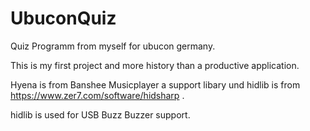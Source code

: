 # UbuconQuiz
Quiz Programm from myself for ubucon germany.

This is my first project and more history than a productive application.

Hyena is from Banshee Musicplayer a support libary und hidlib is from https://www.zer7.com/software/hidsharp .

hidlib is used for USB Buzz Buzzer support.
